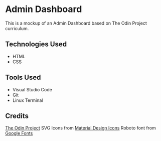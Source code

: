 # Admin Dashboard

This is a mockup of an Admin Dashboard based on The Odin Project curriculum.

## Technologies Used

* HTML
* CSS

## Tools Used
* Visual Studio Code
* Git
* Linux Terminal

## Credits
[The Odin Project](https://www.theodinproject.com/)
SVG Icons from [Material Design Icons](https://materialdesignicons.com/)
Roboto font from [Google Fonts](https://fonts.google.com/specimen/Roboto)

